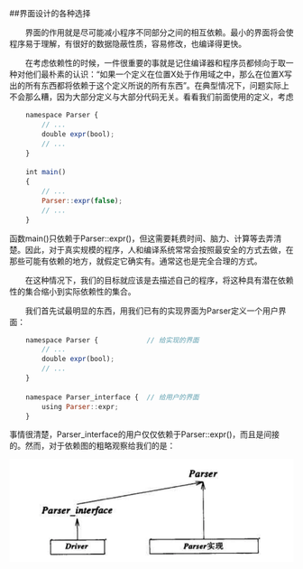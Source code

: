 ##界面设计的各种选择

&emsp;&emsp;界面的作用就是尽可能减小程序不同部分之间的相互依赖。最小的界面将会使程序易于理解，有很好的数据隐蔽性质，容易修改，也编译得更快。

&emsp;&emsp;在考虑依赖性的时候，一件很重要的事就是记住编译器和程序员都倾向于取一种对他们最朴素的认识：“如果一个定义在位置X处于作用域之中，那么在位置X写出的所有东西都将依赖于这个定义所说的所有东西”。在典型情况下，问题实际上不会那么糟，因为大部分定义与大部分代码无关。看看我们前面使用的定义，考虑

```javascript
    namespace Parser {
        // ...
        double expr(bool);
        // ...
    }
    
    int main()
    {
        // ...
        Parser::expr(false);
        // ...
    }
```

函数main()只依赖于Parser::expr()，但这需要耗费时间、脑力、计算等去弄清楚。因此，对于真实规模的程序，人和编译系统常常会按照最安全的方式去做，在那些可能有依赖的地方，就假定它确实有。通常这也是完全合理的方式。

&emsp;&emsp;在这种情况下，我们的目标就应该是去描述自己的程序，将这种具有潜在依赖性的集合缩小到实际依赖性的集合。

&emsp;&emsp;我们首先试最明显的东西，用我们已有的实现界面为Parser定义一个用户界面：

```javascript
    namespace Parser {            // 给实现的界面
        // ...
        double expr(bool);
        // ...
    }
    
    namespace Parser_interface {  // 给用户的界面
        using Parser::expr;
    }
```

事情很清楚，Parser_interface的用户仅仅依赖于Parser::expr()，而且是间接的。然而，对于依赖图的粗略观察给我们的是：

![](/assets/8_2_4_1.png)















